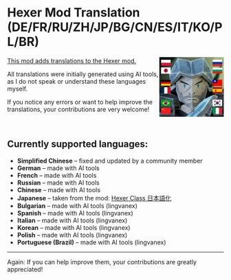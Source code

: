 # Hexer Mod Translation (DE/FR/RU/ZH/JP/BG/CN/ES/IT/KO/PL/BR)

<img align="right" src="https://github.com/LudgerHennersdorf/Hexer-Translations/blob/main/ccg_mod/Hexer_lang.jpg" alt="hexer icon with 5 flags on top" width="150">


[This mod adds translations to the Hexer mod.](https://steamcommunity.com/sharedfiles/filedetails/?id=3538327453)

All translations were initially generated using AI tools, as I do not speak or understand these languages myself.

If you notice any errors or want to help improve the translations, your contributions are very welcome!

<br>

## Currently supported languages:

- **Simplified Chinese** – fixed and updated by a community member
- **German** – made with AI tools
- **French** – made with AI tools
- **Russian** – made with AI tools
- **Chinese** – made with AI tools
- **Japanese** – taken from the mod: [Hexer Class 日本語化](https://steamcommunity.com/sharedfiles/filedetails/?id=3537931801)
- **Bulgarian** – made with AI tools (lingvanex)
- **Spanish** – made with AI tools (lingvanex)
- **Italian** – made with AI tools (lingvanex)
- **Korean** – made with AI tools (lingvanex)
- **Polish** – made with AI tools (lingvanex)
- **Portuguese (Brazil)** – made with AI tools (lingvanex)

---

Again: If you can help improve them, your contributions are greatly appreciated!
